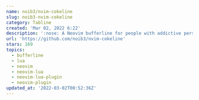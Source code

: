 ```yaml
---
name: noib3/nvim-cokeline
slug: noib3-nvim-cokeline
category: Tabline
created: 'Mar 02, 2022 6:22'
description: ':nose: A Neovim bufferline for people with addictive personalities'
url: 'https://github.com/noib3/nvim-cokeline'
stars: 169
topics:
  - bufferline
  - lua
  - neovim
  - neovim-lua
  - neovim-lua-plugin
  - neovim-plugin
updated_at: '2022-03-02T00:52:36Z'
---
```


